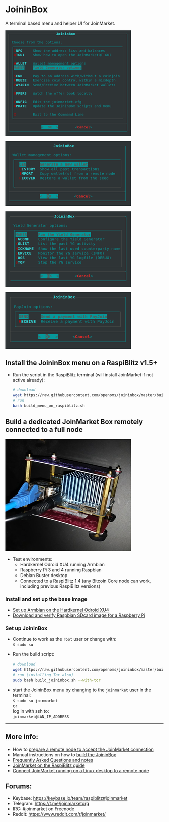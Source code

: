 # JoininBox

A terminal based menu and helper UI for JoinMarket. 

<p align="left">
  <img width="400" src="/images/menu.png">
</p>
<p align="left">
  <img width="400" src="/images/menu.wallet.png">
</p>
<p align="left">
  <img width="400" src="/images/menu.yg.png">
</p>
<p align="left">
  <img width="400" src="/images/menu.payjoin.png">
</p>


## Install the JoininBox menu on a RaspiBlitz v1.5+ 
* Run the script in the RaspiBlitz terminal (will install JoinMarket if not active already):
  ```bash
  # download
  wget https://raw.githubusercontent.com/openoms/joininbox/master/build_menu_on_raspiblitz.sh
  # run
  bash build_menu_on_raspiblitz.sh
  ```

## Build a dedicated JoinMarket Box remotely connected to a full node

<p align="left">
  <img width="400" src="/images/joininbox.jpeg">
</p>

* Test environments:
  * Hardkernel Odroid XU4 running Armbian
  * Raspberry Pi 3 and 4 running Raspbian
  * Debian Buster desktop
  * Connected to a RaspiBlitz 1.4 (any Bitcoin Core node can work, including previous RaspiBlitz versions)

### Install and set up the base image
* [Set up Armbian on the Hardkernel Odroid XU4](https://github.com/openoms/joininbox/blob/master/FAQ.md#set-up-armbian-on-the-hardkernel-odroid-xu4)
* [Download and verify Raspbian SDcard image for a Raspberry Pi](https://github.com/openoms/joininbox/blob/master/FAQ.md#download-and-verify-raspbian-sdcard-image-for-a-raspberry-pi)

### Set up JoininBox
* Continue to work as the `root` user or change with:  
`$ sudo su`

* Run the build script:
  ```bash 
  # download
  wget https://raw.githubusercontent.com/openoms/joininbox/master/build_joininbox.sh
  # run (installing Tor also)
  sudo bash build_joininbox.sh --with-tor
  ```

* start the JoininBox menu by changing to the  `joinmarket` user in the terminal:  
 `$ sudo su joinmarket`  
or  
log in with ssh to:  
`joinmarket@LAN_IP_ADDRESS`

---

## More info:

* How to [prepare a remote node to accept the JoinMarket connection](prepare_remote_node.md)
* Manual instructions on how to [build the JoininBox](build_joininbox.md)
* [Frequently Asked Questions and notes](FAQ.md)
* [JoinMarket on the RaspiBlitz guide](https://github.com/openoms/bitcoin-tutorials/blob/master/joinmarket/README.md)
* [Connect JoinMarket running on a Linux desktop to a remote node](https://github.com/openoms/bitcoin-tutorials/blob/master/joinmarket/joinmarket_desktop_to_blitz.md)

## Forums:

* Keybase: https://keybase.io/team/raspiblitz#joinmarket  
* Telegram: https://t.me/joinmarketorg  
* IRC: #joinmarket on Freenode  
* Reddit: https://www.reddit.com/r/joinmarket/  
